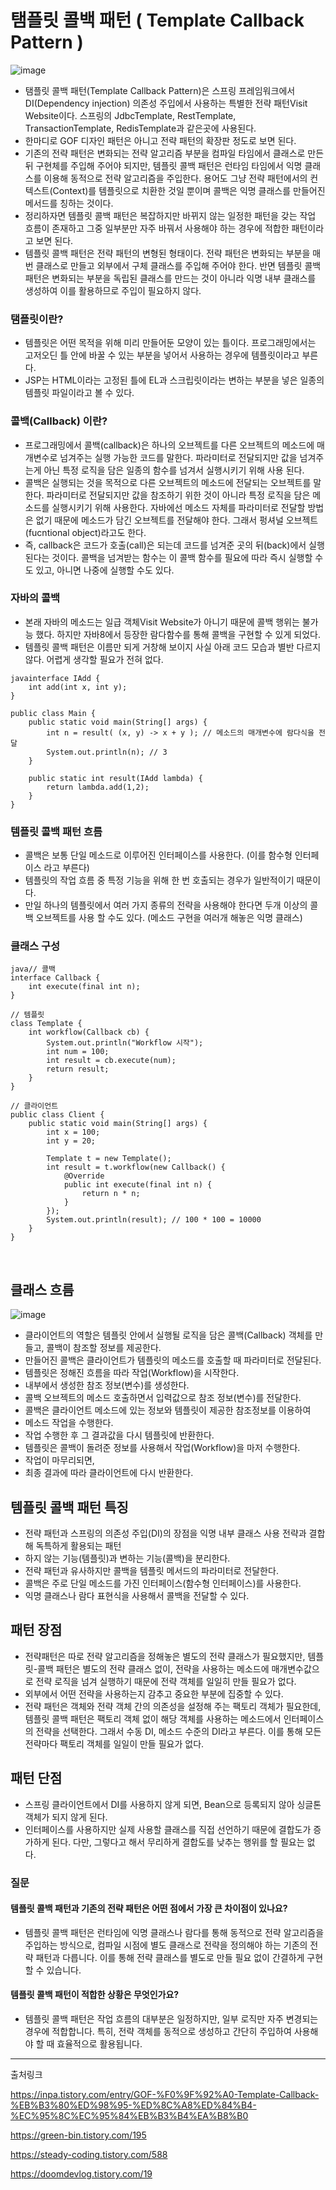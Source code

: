 # 탬플릿 콜백 패턴 ( Template Callback Pattern )
![image](https://github.com/user-attachments/assets/ddc7eeda-d92c-4a3a-836c-b0a5e00b9fa7)

- 탬플릿 콜백 패턴(Template Callback Pattern)은 스프링 프레임워크에서 DI(Dependency injection) 의존성 주입에서 사용하는 특별한 전략 패턴Visit Website이다. 스프링의 JdbcTemplate, RestTemplate, TransactionTemplate, RedisTemplate과 같은곳에 사용된다.
- 한마디로 GOF 디자인 패턴은 아니고 전략 패턴의 확장판 정도로 보면 된다.
- 기존의 전략 패턴은 변화되는 전략 알고리즘 부분을 컴파일 타임에서 클래스로 만든뒤 구현체를 주입해 주어야 되지만, 템플릿 콜백 패턴은 런타임 타임에서 익명 클래스를 이용해 동적으로 전략 알고리즘을 주입한다. 용어도 그냥 전략 패턴에서의 컨텍스트(Context)를 템플릿으로 치환한 것일 뿐이며 콜백은 익명 클래스를 만들어진 메서드를 칭하는 것이다.
- 정리하자면 템플릿 콜백 패턴은 복잡하지만 바뀌지 않는 일정한 패턴을 갖는 작업 흐름이 존재하고 그중 일부분만 자주 바꿔서 사용해야 하는 경우에 적합한 패턴이라고 보면 된다.
- 템플릿 콜백 패턴은 전략 패턴의 변형된 형태이다. 전략 패턴은 변화되는 부분을 매번 클래스로 만들고 외부에서 구체 클래스를 주입해 주어야 한다. 반면 템플릿 콜백 패턴은 변화되는 부분을 독립된 클래스를 만드는 것이 아니라 익명 내부 클래스를 생성하여 이를 활용하므로 주입이 필요하지 않다.

### 탬플릿이란?
- 템플릿은 어떤 목적을 위해 미리 만들어둔 모양이 있는 틀이다. 프로그래밍에서는 고저오딘 틀 안에 바꿀 수 있는 부분을 넣어서 사용하는 경우에 템플릿이라고 부른다. 
- JSP는 HTML이라는 고정된 틀에 EL과 스크립릿이라는 변하는 부분을 넣은 일종의 템플릿 파일이라고 볼 수 있다.

### 콜백(Callback) 이란?
- 프로그래밍에서 콜백(callback)은 하나의 오브젝트를 다른 오브젝트의 메소드에 매개변수로 넘겨주는 실행 가능한 코드를 말한다. 파라미터로 전달되지만 값을 넘겨주는게 아닌 특정 로직을 담은 일종의 함수를 넘겨서 실행시키기 위해 사용 된다.
- 콜백은 실행되는 것을 목적으로 다른 오브젝트의 메소드에 전달되는 오브젝트를 말한다. 파라미터로 전달되지만 값을 참조하기 위한 것이 아니라 특정 로직을 담은 메소드를 실행시키기 위해 사용한다. 자바에선 메소드 자체를 파라미터로 전달할 방법은 없기 때문에 메소드가 담긴 오브젝트를 전달해야 한다. 그래서 펑셔널 오브젝트(fucntional object)라고도 한다.
- 즉, callback은 코드가 호출(call)은 되는데 코드를 넘겨준 곳의 뒤(back)에서 실행된다는 것이다. 콜백을 넘겨받는 함수는 이 콜백 함수를 필요에 따라 즉시 실행할 수도 있고, 아니면 나중에 실행할 수도 있다.

### 자바의 콜백
- 본래 자바의 메소드는 일급 객체Visit Website가 아니기 때문에 콜백 행위는 불가능 했다. 하지만 자바8에서 등장한 람다함수를 통해 콜백을 구현할 수 있게 되었다.
- 템플릿 콜백 패턴은 이름만 되게 거창해 보이지 사실 아래 코드 모습과 별반 다르지 않다. 어렵게 생각할 필요가 전혀 없다.

```
javainterface IAdd {
    int add(int x, int y);
}
 
public class Main {
    public static void main(String[] args) {
    	int n = result( (x, y) -> x + y ); // 메소드의 매개변수에 람다식을 전달
        System.out.println(n); // 3
    }
    
    public static int result(IAdd lambda) {
    	return lambda.add(1,2);
    }
}
```

### 템플릿 콜백 패턴 흐름
- 콜백은 보통 단일 메소드로 이루어진 인터페이스를 사용한다. (이를 함수형 인터페이스 라고 부른다)
- 템플릿의 작업 흐름 중 특정 기능을 위해 한 번 호출되는 경우가 일반적이기 때문이다.
- 만일 하나의 템플릿에서 여러 가지 종류의 전략을 사용해야 한다면 두개 이상의 콜백 오브젝트를 사용 할 수도 있다. (메소드 구현을 여러개 해놓은 익명 클래스)
 
### 클래스 구성

```
java// 콜백
interface Callback {
    int execute(final int n);
}

// 템플릿
class Template {
    int workflow(Callback cb) {
        System.out.println("Workflow 시작");
        int num = 100;
        int result = cb.execute(num);
        return result;
    }
}

// 클라이언트
public class Client {
    public static void main(String[] args) {
        int x = 100;
        int y = 20;

        Template t = new Template();
        int result = t.workflow(new Callback() {
            @Override
            public int execute(final int n) {
                return n * n;
            }
        });
        System.out.println(result); // 100 * 100 = 10000
    }
}
```
 
## 클래스 흐름
![image](https://github.com/user-attachments/assets/8cd60089-416b-41a3-ac37-b65239614976)

- 클라이언트의 역할은 템플릿 안에서 실행될 로직을 담은 콜백(Callback) 객체를 만들고, 콜백이 참조할 정보를 제공한다.
- 만들어진 콜백은 클라이언트가 템플릿의 메소드를 호출할 때 파라미터로 전달된다.
- 템플릿은 정해진 흐름을 따라 작업(Workflow)을 시작한다.
- 내부에서 생성한 참조 정보(변수)를 생성한다.
- 콜백 오브젝트의 메소드 호출하면서 입력값으로 참조 정보(변수)를 전달한다.
- 콜백은 클라이언트 메소드에 있는 정보와 템플릿이 제공한 참조정보를 이용하여
- 메소드 작업을 수행한다.
- 작업 수행한 후 그 결과값을 다시 템플릿에 반환한다.
- 템플릿은 콜백이 돌려준 정보를 사용해서 작업(Workflow)을 마저 수행한다.
- 작업이 마무리되면,
- 최종 결과에 따라 클라이언트에 다시 반환한다.

## 템플릿 콜백 패턴 특징
- 전략 패턴과 스프링의 의존성 주입(DI)의 장점을 익명 내부 클래스 사용 전략과 결합해 독특하게 활용되는 패턴
- 하지 않는 기능(템플릿)과 변하는 기능(콜백)을 분리한다.
- 전략 패턴과 유사하지만 콜백을 템플릿 메서드의 파라미터로 전달한다.
- 콜백은 주로 단일 메소드를 가진 인터페이스(함수형 인터페이스)를 사용한다.
- 익명 클래스나 람다 표현식을 사용해서 콜백을 전달할 수 있다.

## 패턴 장점
- 전략패턴은 따로 전략 알고리즘을 정해놓은 별도의 전략 클래스가 필요했지만, 템플릿-콜백 패턴은 별도의 전략 클래스 없이, 전략을 사용하는 메소드에 매개변수값으로 전략 로직을 넘겨 실행하기 때문에 전략 객체를 일일히 만들 필요가 없다.
- 외부에서 어떤 전략을 사용하는지 감추고 중요한 부분에 집중할 수 있다.
- 전략 패턴은 객체와 전략 객체 간의 의존성을 설정해 주는 팩토리 객체가 필요한데, 템플릿 콜백 패턴은 팩토리 객체 없이 해당 객체를 사용하는 메소드에서 인터페이스의 전략을 선택한다. 그래서 수동 DI, 메소드 수준의 DI라고 부른다. 이를 통해 모든 전략마다 팩토리 객체를 일일이 만들 필요가 없다.

## 패턴 단점
- 스프링 클라이언트에서 DI를 사용하지 않게 되면, Bean으로 등록되지 않아 싱글톤 객체가 되지 않게 된다.
- 인터페이스를 사용하지만 실제 사용할 클래스를 직접 선언하기 때문에 결합도가 증가하게 된다. 다만, 그렇다고 해서 무리하게 결합도를 낮추는 행위를 할 필요는 없다.

### 질문
#### 템플릿 콜백 패턴과 기존의 전략 패턴은 어떤 점에서 가장 큰 차이점이 있나요?
- 템플릿 콜백 패턴은 런타임에 익명 클래스나 람다를 통해 동적으로 전략 알고리즘을 주입하는 방식으로, 컴파일 시점에 별도 클래스로 전략을 정의해야 하는 기존의 전략 패턴과 다릅니다. 이를 통해 전략 클래스를 별도로 만들 필요 없이 간결하게 구현할 수 있습니다.

#### 템플릿 콜백 패턴이 적합한 상황은 무엇인가요?
- 템플릿 콜백 패턴은 작업 흐름의 대부분은 일정하지만, 일부 로직만 자주 변경되는 경우에 적합합니다. 특히, 전략 객체를 동적으로 생성하고 간단히 주입하여 사용해야 할 때 효율적으로 활용됩니다.


---

출처링크

https://inpa.tistory.com/entry/GOF-%F0%9F%92%A0-Template-Callback-%EB%B3%80%ED%98%95-%ED%8C%A8%ED%84%B4-%EC%95%8C%EC%95%84%EB%B3%B4%EA%B8%B0

https://green-bin.tistory.com/195

https://steady-coding.tistory.com/588

https://doomdevlog.tistory.com/19